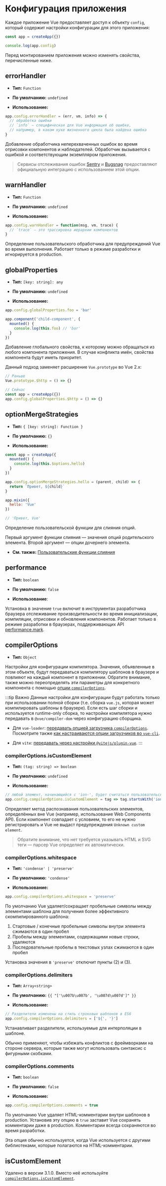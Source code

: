 # Конфигурация приложения

Каждое приложение Vue предоставляет доступ к объекту `config`, который содержит настройки конфигурации для этого приложения:

```js
const app = createApp({})

console.log(app.config)
```

Перед монтированием приложения можно изменять свойства, перечисленные ниже.

## errorHandler

- **Тип:** `Function`

- **По умолчанию:** `undefined`

- **Использование:**

```js
app.config.errorHandler = (err, vm, info) => {
  // обработка ошибки
  // `info` — специфическая для Vue информация об ошибке,
  // например, в каком хуке жизненного цикла была найдена ошибка
}
```

Добавление обработчика неперехваченных ошибок во время отрисовки компонентов и наблюдателей. Обработчик вызывается с ошибкой и соответствующим экземпляром приложения.

> Сервисы отслеживания ошибок [Sentry](https://sentry.io/for/vue/) и [Bugsnag](https://docs.bugsnag.com/platforms/browsers/vue/) предоставляют официальную интеграцию с использованием этой опции.

## warnHandler

- **Тип:** `Function`

- **По умолчанию:** `undefined`

- **Использование:**

```js
app.config.warnHandler = function(msg, vm, trace) {
  // `trace` — это трассировка иерархии компонентов
}
```

Определение пользовательского обработчика для предупреждений Vue во время выполнения. Работает только в режиме разработки и игнорируется в production.

## globalProperties

- **Тип:** `[key: string]: any`

- **По умолчанию:** `undefined`

- **Использование:**

```js
app.config.globalProperties.foo = 'bar'

app.component('child-component', {
  mounted() {
    console.log(this.foo) // 'bar'
  }
})
```

Добавление глобального свойства, к которому можно обращаться из любого компонента приложения. В случае конфликта имён, свойства компонента будут иметь приоритет.

Данный подход заменяет расширение `Vue.prototype` во Vue 2.x:

```js
// Раньше
Vue.prototype.$http = () => {}

// Сейчас
const app = createApp({})
app.config.globalProperties.$http = () => {}
```

## optionMergeStrategies

- **Тип:** `{ [key: string]: Function }`

- **По умолчанию:** `{}`

- **Использование:**

```js
const app = createApp({
  mounted() {
    console.log(this.$options.hello)
  }
})

app.config.optionMergeStrategies.hello = (parent, child) => {
  return `Привет, ${child}`
}

app.mixin({
  hello: 'Vue'
})

// 'Привет, Vue'
```

Определение пользовательской функции для слияния опций.

Первый аргумент функции слияния — значения опций родительского элемента. Второй аргумент — опции дочернего элемента.

- **См. также:** [Пользовательские функции слияния](../guide/mixins.md#пользовательские-стратегии-слияния-опции)

## performance

- **Тип:** `boolean`

- **По умолчанию:** `false`

- **Использование**:

Установка в значение `true` включит в инструментах разработчика браузера отслеживание производительности во время инициализации, компиляции, отрисовки и обновления компонентов. Работает только в режиме разработки в браузерах, поддерживающих API [performance.mark](https://developer.mozilla.org/en-US/docs/Web/API/Performance/mark).

## compilerOptions <Badge text="3.1.0+" />

- **Тип:** `Object`

Настройки для конфигурации компилятора. Значения, объявленные в этом объекте, будут передаваться компилятору шаблонов в браузере и повлияют на каждый компонент в приложении. Обратите внимание, также можно переопределять эти параметры для конкретного компонента с помощью [опции `compilerOptions`](options-misc.md#compileroptions).

:::tip Важно
Данные настройки для конфигурации будут работать только при использовании полной сборки (т.е. сборка `vue.js`, которая может компилировать шаблоны в браузере). Если есть шаг сборки и используется runtime-only сборка, то настройки компилятора нужно передавать в `@vue/compiler-dom` через конфигурацию сборщика.

- Для `vue-loader`: [передавать опцией загрузчика `compilerOptions`](https://vue-loader.vuejs.org/ru/options.html#compileroptions). Посмотрите также [как настраиваются опции загрузчиков во `vue-cli`](https://cli.vuejs.org/ru/guide/webpack.html#%D0%B8%D0%B7%D0%BC%D0%B5%D0%BD%D0%B5%D0%BD%D0%B8%D0%B5-%D0%BD%D0%B0%D1%81%D1%82%D1%80%D0%BE%D0%B5%D0%BA-%D0%B7%D0%B0%D0%B3%D1%80%D1%83%D0%B7%D1%87%D0%B8%D0%BA%D0%B0).

- Для `vite`: [передавать через настройки `@vitejs/plugin-vue`](https://github.com/vitejs/vite/tree/main/packages/plugin-vue#example-for-passing-options-to-vuecompiler-dom).
:::

### compilerOptions.isCustomElement

- **Тип:** `(tag: string) => boolean`

- **По умолчанию:** `undefined`

- **Использование:**

```js
// любой элемент, начинающийся с 'ion-', будет считаться пользовательским
app.config.compilerOptions.isCustomElement = tag => tag.startsWith('ion-')
```

Определяет метод распознавания пользовательских элементов, определённых вне Vue (например, использование Web Components API). Если компонент совпадает с условием, то его не нужно регистрировать и Vue не выдаст предупреждения `Unknown custom element`.

> Обратите внимание, что нет требуется указывать HTML и SVG теги — парсер Vue определяет их автоматически.

### compilerOptions.whitespace

- **Тип:** `'condense' | 'preserve'`

- **По умолчанию:** `'condense'`

- **Использование:**

```js
app.config.compilerOptions.whitespace = 'preserve'
```

По умолчанию Vue удаляет/сокращает пробельные символы между элементами шаблона для получения более эффективного скомпилированного шаблона:

1. Стартовые / конечные пробельные символы внутри элемента сжимаются в один пробел
2. Пробелы между элементами, содержащими новые строки, удаляются
3. Последовательные пробелы в текстовых узлах сжимаются в один пробел

Установка значения в `'preserve'` отключит пункты (2) и (3).

### compilerOptions.delimiters

- **Тип:** `Array<string>`

- **По умолчанию:** `{{ "['\u007b\u007b', '\u007d\u007d']" }}`

- **Использование:**

```js
// Разделители изменены на стиль строковых шаблонов в ES6
app.config.compilerOptions.delimiters = ['${', '}']
```

Устанавливает разделители, используемые для интерполяции в шаблоне.

Обычно применяют, чтобы избежать конфликтов с фреймворками на стороне сервера, которые также могут использовать синтаксис с фигурными скобками.

### compilerOptions.comments

- **Тип:** `boolean`

- **По умолчанию:** `false`

- **Использование:**

```js
app.config.compilerOptions.comments = true
```

По умолчанию Vue удаляет HTML-комментарии внутри шаблонов в production. Установив эту опцию в `true` заставит Vue сохранять комментарии даже в production. Комментарии всегда сохраняются во время разработки.

Эта опция обычно используется, когда Vue используется с другими библиотеками, которые полагаются на HTML-комментарии.

## isCustomElement <Badge text="удалено" type="warning"/>

Удалено в версии 3.1.0. Вместо неё используйте [`compilerOptions.isCustomElement`](#compileroptions-iscustomelement).
